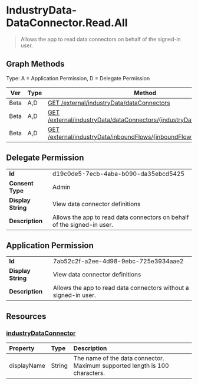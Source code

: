 # IndustryData-DataConnector.Read.All

> Allows the app to read data connectors on behalf of the signed-in user.
## Graph Methods

Type: A = Application Permission, D = Delegate Permission

|Ver|Type|Method|
|-------|----|------|
|Beta|A,D|[GET /external/industryData/dataConnectors](https://docs.microsoft.com/graph/api/industrydata-industrydataconnector-list?view=graph-rest-beta&tabs=http)|
|Beta|A,D|[GET /external/industryData/dataConnectors/{industryDataConnectorId}](https://docs.microsoft.com/graph/api/industrydata-industrydataconnector-get?view=graph-rest-beta&tabs=http)|
|Beta|A,D|[GET /external/industryData/inboundFlows/{inboundFlowId}/dataConnector](https://docs.microsoft.com/graph/api/industrydata-industrydataconnector-get?view=graph-rest-beta&tabs=http)|
## Delegate Permission
|||
|-|-|
|**Id**|d19c0de5-7ecb-4aba-b090-da35ebcd5425|
|**Consent Type**|Admin|
|**Display String**|View data connector definitions|
|**Description**|Allows the app to read data connectors on behalf of the signed-in user.|
## Application Permission
|||
|-|-|
|**Id**|7ab52c2f-a2ee-4d98-9ebc-725e3934aae2|
|**Display String**|View data connector definitions|
|**Description**|Allows the app to read data connectors without a signed-in user.|
## Resources
### [industryDataConnector ](https://docs.microsoft.com/graph/api/resources/industrydata-industrydataconnector?view=graph-rest-1.0&tabs=http)
| Property    | Type   | Description                                                                 |
| :---------- | :----- | :-------------------------------------------------------------------------- |
| displayName | String | The name of the data connector. Maximum supported length is 100 characters. |
